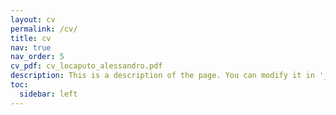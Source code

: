 ```yaml
---
layout: cv
permalink: /cv/
title: cv
nav: true
nav_order: 5
cv_pdf: cv_locaputo_alessandro.pdf
description: This is a description of the page. You can modify it in '_pages/cv.md'. You can also change or remove the top pdf download button.
toc:
  sidebar: left
---
```


